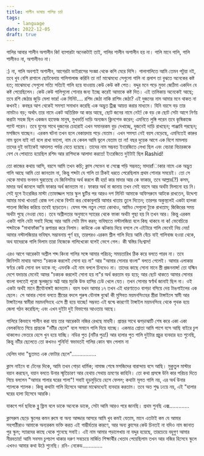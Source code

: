```yaml
---
title: শালীন ভাষায় গালির চর্চা
tags: 
    - language
date: 2022-12-05
draft: true
---
```

গালির আবার শালীন অশালীন কি! ব্যাপারটা অনেকটাই তাই, গালির শালীন অশালীন হয় না। গালি মানে গালি, গালি শালীনও না, অশালীনও না।
    
:) না, গালি অবশ্যই অশালীন, আগেরটা ভাইরাসের সংজ্ঞা থেকে কপি মেরে দিসি। গালাগালিতে আমি তেমন পটুয়া নই, তবে খুব বেশি রাগালে ছোটবেলায় গালিগালাজ করিনি তা না! মাঝেমধ্যে সেগুলো গালি না প্রলাপ তা বুঝতে অনেকের কষ্ট হত; মাঝেমধ্যে সেগুলো সত্যি সত্যিই গালি হয়ে যাওয়ায় কেউ কেউ কষ্ট পেত। যদ্দুর মনে পড়ে মুক্তা জেঠিমা একদিন বে কষ্ট পেয়েছিলেন। কেউ কেউ গালিগুলো শোনার জন্য ইচ্ছে করেই আমাকে কষ্ট দিত। এই তালিকায় অনেকেই আছে; তবে রশি জেঠার জুড়ি মেলা ভার! এক মিনিট.... রশিদ জেঠা নাকি রাশিদ জেঠা? এই দুজনের নাম আমার মনে থাকত না কখনই। কবছর আগ থেকেই সমস্যা সমাধান করেছি এক অদ্ভুত ট্রিক্স আয়ত্ত করার মাধ্যমে। যিনি বয়সে বড় তার নামটাও বড়; অর্থাৎ তার নামে একট অতিরিক্ত আ কার আছে, ছোট জনের নামে নেই! কে বড় কে ছোট সেটা আগে নির্ণয় করাটা সহজ ছিল একজন হাফেজ মানুষ, মুখভর্তি দাড়ি অন্যজন ক্লিনশেভ করেন; এমনিতে লুঙ্গি পরেন তবে কৃষিকাজে প্যান্ট পরেন। তবে যুগের সাথে দুজনের চেহারাই এখন সমানরকম বুড় দেখাচ্ছে, দুজনেই দাড়ি রাখছেন; পাঞ্জাবি পরছেন; মসজিদে যাচ্ছেন। এরকম ঘটনা তখন হলে বেকায়দায় পড়ে যেতাম। এখন সমস্যা নেই বয়স বেড়েছে, এমনিতেই কারুর নাম ভুলে যাই না! বলে রাখা ভালো, নাম যে কেবল আমি ভুলে যেতাম তা না! বছর দুয়েক আগে এক বিশে মামলায় তাদের দুই ভাইকেই আদালত পর্যন্ত যেতে হয়েছে। তাদের নাম সম্ভবত ইংরেজিতে লেখা ছিল এবং বেচারা বিচারককে বেশ বে পোহাতে হয়েছিল রশিদ আর রাশিদকে আলাদা করতে! ইংরেজিতে দুইটাই ছিল Rashid!

তো কাজের কথায় আসি, বয়সে আমি তখন কচি; ক্লাস সেভেন বা সেক্সে পড়ি সম্ভবত; মাদারfাকার নামে এক অদ্ভুত গালি আছে আমি তো জানতাম না, কিন্তু শব্দটা যে গালি তা ঠিকই ধরতে পেরেছিলাম প্রথম শোনার সময়েই। তো সে থেকে মাথায় ভনভন ঘুরতেছে যে জিনিসটার অর্থ করলে কী হয়! কার মাদার আর কে ফাকার, তবে আল্লার(?) কসম, মাদার অর্থ জানলে আমি ফাকার অর্থ জানতাম না। ফাকার অর্থ না জানায় তখন সেই বয়সে আর অর্থটা মিলানো হয় নি। সেই যুগে ইংরেজির মাস্টা তোফাজ্জল স্যার স্কুল ছুটির পর আরও দশ মিনিট আমাকে অফিসরুমে আটকে রাখতেন, উদ্দেশ্য আমার মাথা খাওয়া! রোজ দশ থেকে বিশটা কর বোকাবুলারি আমার খাতায় তুলে দিতেন; তারপর অকুস্থলেই একটা হালকা পাতলা জিকির করিয়ে তবেই ছাড়তেন। যেসব শব্দ নতুন পেতা কোথাও, আমিও সেগুলো টুকে রাখতাম; জিকিরের সময় অর্থটা পুছে নেওয়া যেত। তবে অশ্লীলতার অনুমানে স্যারের থেকে ফাকা অর্থটা পুছা হয় নি তখন আর। কিন্তু এরকম একটা গালি যেটা সবাই দিচ্ছে আর আমি সেটা মিস করব; ভবিষ্যতে নস্টালজিয়া বলে কিছ থাকবে না ক! ভেবেচিন্তে শব্দটাকে "মাথাফাঁকা"য় রূপান্তর করে নিলাম। কাউকে এক ঝটকায় দিয়ে বসলে সে এইটারে গালি ভেবেই নিয় নেয়! আমার নস্টালজিয়ার ভবিষ্যৎ সম্ভাবনায় পূর্ণ হয়, তারপরও এরকম শ্লীল গালি দিয়ে আমি বেঁচে যাই গালিবাজ হওয়া থেকে, অথ যাদেরকে গালি দিলাম তারা নিজেকে গালিখেকো বলেই ভেগে গেল। কী স্বস্তির নিঃশ্বাস!

এরও আগে আরেকটা অশ্লীল শব্দ কিংবা গালির সঙ্গে আমার পরিচয়; সময়তারিখ ঠিক করে বলতে পারব না। তবে জিনিসটা মাথায় আসত "চকচক করলেই সোনা হয় না" আর "আমার সোনার বাংলা" বলতে গেলেই। আমার এলাকার স্বর্ণরে কেউ সোনা বল ডাকে না; এমনকি এই নাম বললে চিনবেও না। তাদের কাছে সোনা মানে স্ত্রী প্রজননাঙ্গ! তো যস্মিন দেশে যদাচার মেনেই আমর "চকচক করলেই সোনা হয় না"র অর্থ করতাম বড় হয়ে; আর ছোট থাকতে আমার সোনার বাংলা বলতেই পুরো স্কুলজুড়ে অট্ট আর মুচকি উভ হাসির ঢেউ খেলে যেত। তখন সোনার স্বর্ণার্থ জানাই ছিল না। ওই একটা অর্থই মানে স্ত্রীযৌনাঙ্গই জানতাম। বয়স যখন আমার ১৭ তখন এই ধারণাতেও বাগড়া বসিয়ে দেয় টাঙগাইলের এক ছেলে। সে আবার সোনা বলতে স্ত্রীয়ের বদলে পুরুষ যৌনাঙ্গ বুঝে! কী মুসিবত ময়মনসিংহের স্ত্রীরা টাঙ্গাইলে স্বামী আর টাঙ্গাইলের স্বামীরা ময়মনসিংহে এসে স্ত্রী হয়ে যাচ্ছে! সম্ভবত এই দ্বন্দ্বে কারণেই টাঙ্গাইল ময়মনসিংহ থেকে পৃথক হয়ে জেলা গঠন করেছিল; এবং এখন দুইটা দুই বিভাগের আওতায় আছে।

গালিরে কিভাবে শালীন করা যায় তার আরেকটা নজির রেখছে মাহদী। প্রান্তর সাথে ঝগড়াঝাটি শেষ করে একা একা বেলকনিতে গিয়ে প্রান্তকে "নটীর ছেলে" বলে সমানে গালি দিয়ে যাচ্ছে। একমাত্র শ্রোতা আমি পাশে বসে আছি বাইরে চুপ থাকলেও ভেতরে হেসে খুন হয়ে যাচ্ছি। নডির পুত (নটির পুত্র!) আর হালার পুত গালি দুইটার প্রচুর ব্যবহার হত শুনেছি, কিন্তু নটীর ছেলেতে তো কখনও শুনিনি! স্বভাবতই গালির কোন স্বাদ পেলাম না

হেলিম দাদা "ছুতমত এক ফোটার ছেলে"................

ক্লাস নাইনে বা টেনের দিকে, আমি তখন গোড়া ধার্মিক; নামাজ শেষে মসজিদের বারান্দায় বসে আছি। মুকু্তুল মাস্টার বয়ান করছেন, বয়ান বলতে উনার স্মৃতিচারণ আর হেথায় সেথায় ভ্রমণের কাহিনি। তো কথা প্রসঙ্গে উনি কার পরিচয় দিতে গিয়ে বললেন "আমার শালার ঘরের শালা"! সবাই হুড়মুড়িয়ে হেসে ফেলল; কথাটা মূলত গালি নয়, এর অর্থ উনার শ্যালকে শ্যালক। কিন্তু কথাটা গালি হিসেবে আমরা মাঝেমধ্যেই ব্যবহার করতাম। তবে অত শুদ্ধ ঢংয়ে নয়, এই "হালার ঘরের হালা হিসেবে আরকি।

যাকগে পর্ন ছবিকে ব্লু ফ্লিম বলে ডাকে অনেকে ডাকে, সেটা আমি আরও পরে জানছি। প্রথম শুনছি এক্স.............

ক্লাসরুম ছেড়ে স্কুলের কমন রুমে বা অন্য আড্ডার আসরে আমি খুব কমই যেতাম, মানে এতটাই কম যে আমার সহপাঠীরাও আমাকে অন্যরকম ভক্তি করত এই গাম্ভীর্যতার কারণে, আর অন্য ক্লাসের কেউ চিনতই না যদিও নাম জানাত পুর স্কুল; স্যারদের কাছে থেকে শুনেছে সবাই। এই নাম আমার পড়ালেখায় না যদ্দুর হয়েছে, তারচেয়ে বহুগুণ আমার নীরবতায়! আমি সবসম চুপচাপ থাকার দরুণ সবচেয়ে মার্জিত শিক্ষার্থীর খেতাব পেয়েছিলাম তখন আর নজির হিসেবে স্কুলে এখনও আমার কথা উঠে শুনেছি।
রনি- নেকেড.............